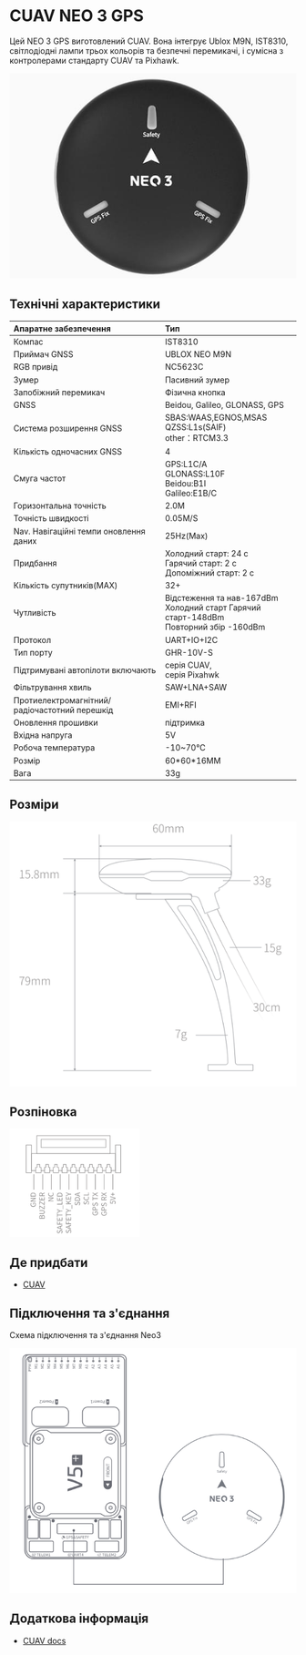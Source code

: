 # CUAV NEO 3 GPS

<Badge type="tip" text="PX4 v1.13" />

Цей NEO 3 GPS виготовлений CUAV.
Вона інтегрує Ublox M9N, IST8310, світлодіодні лампи трьох кольорів та безпечні перемикачі, і сумісна з контролерами стандарту CUAV та Pixhawk.

![Hero image of Neo3 GPS](../../assets/hardware/gps/cuav_gps_neo3/neo_3.jpg)

## Технічні характеристики

| Апаратне забезпечення                                  | Тип                                                                                                                        |
| :----------------------------------------------------- | :------------------------------------------------------------------------------------------------------------------------- |
| Компас                                                 | IST8310                                                                                                                    |
| Приймач GNSS                                           | UBLOX NEO M9N                                                                                                              |
| RGB привід                                             | NC5623C                                                                                                                    |
| Зумер                                                  | Пасивний зумер                                                                                                             |
| Запобіжний перемикач                                   | Фізична кнопка                                                                                                             |
| GNSS                                                   | Beidou, Galileo, GLONASS, GPS                                                                                              |
| Система розширення GNSS                                | SBAS:WAAS,EGNOS,MSAS<br>QZSS:L1s(SAIF)<br>other：RTCM3.3 |
| Кількість одночасних GNSS                              | 4                                                                                                                          |
| Смуга частот                                           | GPS:L1C/A<br>GLONASS:L10F<br>Beidou:B1I<br>Galileo:E1B/C   |
| Горизонтальна точність                                 | 2.0M                                                                                                       |
| Точність швидкості                                     | 0.05M/S                                                                                                    |
| Nav. Навігаційні темпи оновлення даних | 25Hz(Max)                                                                                               |
| Придбання                                              | Холодний старт: 24 с<br>Гарячий старт: 2 с<br>Допоміжний старт: 2 с        |
| Кількість супутників(MAX)           | 32+                                                                                                                        |
| Чутливість                                             | Відстеження та нав-167dBm<br>Холодний старт Гарячий старт-148dBm<br>Повторний збір -160dBm                                 |
| Протокол                                               | UART+IO+I2C                                                                                                                |
| Тип порту                                              | GHR-10V-S                                                                                                                  |
| Підтримувані автопілоти включають                      | серія CUAV,<br>серія Pixahwk                                                                                               |
| Фільтрування хвиль                                     | SAW+LNA+SAW                                                                                                                |
| Протиелектромагнітний/радіочастотний перешкід          | EMI+RFI                                                                                                                    |
| Оновлення прошивки                                     | підтримка                                                                                                                  |
| Вхідна напруга                                         | 5V                                                                                                                         |
| Робоча температура                                     | -10~70℃                                                                                                    |
| Розмір                                                 | 60\*60\*16MM                                                                                                               |
| Вага                                                   | 33g                                                                                                                        |

## Розміри

![Neo 3 Size](../../assets/hardware/gps/cuav_gps_neo3/neo_3_size.png)

## Розпіновка

![Neo 3 Pinouts](../../assets/hardware/gps/cuav_gps_neo3/neo_3_pinouts.png)

## Де придбати

- [CUAV](https://cuav.en.alibaba.com/product/1600217379204-820872629/CUAV_NEO_3_M9N_GPS_Module_for_Pixhawk_Compass_gps_tracker_navigation_gps.html?spm=a2700.shop_oth.74.1.636e28725EvVHb)

## Підключення та з'єднання

Схема підключення та з'єднання Neo3

![Neo3 wiring and connection diagram](../../assets/hardware/gps/cuav_gps_neo3/neo_3_connect.png)

## Додаткова інформація

- [CUAV docs](https://doc.cuav.net/gps/neo-series-gnss/zh-hans/neo-3.html)
